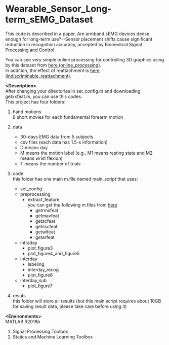 # Wearable_Sensor_Long-term_sEMG_Dataset

This code is described in a paper, Are armband sEMG devices dense enough for long-term use?--Sensor
placement shifts cause significant reduction in recognition accuracy, accepted by <it> Biomedical
Signal Processing and Control<it /><br />

You can see very simple online processing for controlling 3D graphics using by this dataset from <a href="https://drive.google.com/file/d/1X7LKOcaBsfopQSHAjnUlRBB9HMoG0Lmt/view?usp=sharing" target="_blank">here (online_processing)</a>.<br />
In addition, the effect of reattachment is <a href="https://drive.google.com/open?id=1JcXjvT0ijIlekM66pkRsCLoMZKOBFq7v" target="_blank">here (indiscriminable_reattachment)</a>.<br />

__\<Description\>__<br />
After changing your directories in set_config.m and downloading getxxfeat.m, you can use this codes.<br />
This project has four folders:<br />
1. hand motions<br />
    8 short movies for each fundamental forearm motion

2. data<br />
   - 30-days EMG data from 5 subjects
   - csv files (each data has 1.5-s information)
   - D means day
   - M means the motion label (e.g., M1 means resting state and M2 means wrist flexion)
   - T means the number of trials

3. code<br />
   this folder has one main m.file named main_script that uses:<br />
   - set_config<br />
   - preprocessing<br />
        - extract_feature<br />
        you can get the following m.files from <a href="http://www.sce.carleton.ca/faculty/chan/index.php?page=matlab" target="_blank">here</a><br />
            - getrmsfeat<br />
            - getmavfeat<br />
            - getzcfeat<br />
            - getsscfeat<br />
            - getwlfeat<br />
            - getarfeat<br />
    - intraday<br />
        - plot_figure3<br />
        - plot_figure4_and_figure5<br />
    - interday<br />
        - labeling<br />
        - interday_recog<br />
        - plot_figure6<br />
    - interday_sub<br />
        - plot_figure7<br />
        
4. resuts <br />
   this folder will store all results (but this main script requires about 10GB for saving result data, please take care before using it)

__\<Environments\>__<br />
MATLAB R2018b<br />
 1. Signal Processing Toolbox
 2. Statics and Machine Learning Toolbox
